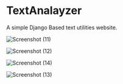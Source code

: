 # TextAnalayzer
A simple Django Based text utilities website.


![Screenshot (11)](https://user-images.githubusercontent.com/52147606/143772408-dbb0285d-f134-4cf3-95e7-08216adc0762.png)

![Screenshot (12)](https://user-images.githubusercontent.com/52147606/143772416-7212cbc0-19ac-40cc-b4ab-b6441fe01561.png)

![Screenshot (14)](https://user-images.githubusercontent.com/52147606/143772437-ae773aff-190d-483d-856e-ed8cbff63b9c.png)

![Screenshot (13)](https://user-images.githubusercontent.com/52147606/143772443-c5950c87-b51b-4c33-8b23-8ae262563835.png)
